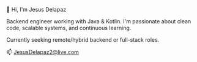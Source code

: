 👋 Hi, I'm Jesus Delapaz

Backend engineer working with Java & Kotlin. I'm passionate about clean code, scalable systems, and continuous learning.

Currently seeking remote/hybrid backend or full-stack roles.

📫 JesusDelapaz2@live.com
<!---
JesusDelapaz2/JesusDelapaz2 is a ✨ special ✨ repository because its `README.md` (this file) appears on your GitHub profile.
You can click the Preview link to take a look at your changes.
--->
